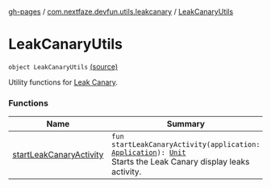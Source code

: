 [gh-pages](../../index.md) / [com.nextfaze.devfun.utils.leakcanary](../index.md) / [LeakCanaryUtils](./index.md)

# LeakCanaryUtils

`object LeakCanaryUtils` [(source)](https://github.com/NextFaze/dev-fun/tree/master/devfun-util-leakcanary/src/main/java/com/nextfaze/devfun/utils/leakcanary/LeakCanaryUtils.kt#L12)

Utility functions for [Leak Canary](https://github.com/square/leakcanary).

### Functions

| Name | Summary |
|---|---|
| [startLeakCanaryActivity](start-leak-canary-activity.md) | `fun startLeakCanaryActivity(application: `[`Application`](https://developer.android.com/reference/android/app/Application.html)`): `[`Unit`](https://kotlinlang.org/api/latest/jvm/stdlib/kotlin/-unit/index.html)<br>Starts the Leak Canary display leaks activity. |
